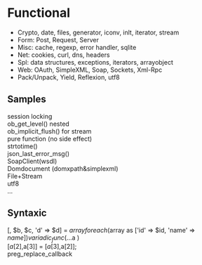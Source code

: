 # Functional

- Crypto, date, files, generator, iconv, inlt, iterator, stream
- Form: Post, Request, Server
- Misc: cache, regexp, error handler, sqlite
- Net: cookies, curl, dns, headers
- Spl: data structures, exceptions, iterators, arrayobject
- Web: OAuth, SimpleXML, Soap, Sockets, Xml-Rpc
- Pack/Unpack, Yield, Reflexion, utf8

Samples
---
session locking  
ob_get_level() nested  
ob_implicit_flush() for stream  
pure function (no side effect)  
strtotime()  
json_last_error_msg()  
SoapClient(wsdl)  
Domdocument (domxpath&simplexml)  
File+Stream  
utf8  
... 

Syntaxic
---
[, $b, $c, 'd' => $d] = $array   
foreach ($array as ['id' => $id, 'name' => $name])     
variadic_func( ...$a )  
[$a[2],$a[3]] = [$a[3],$a[2]];   
preg_replace_callback   
